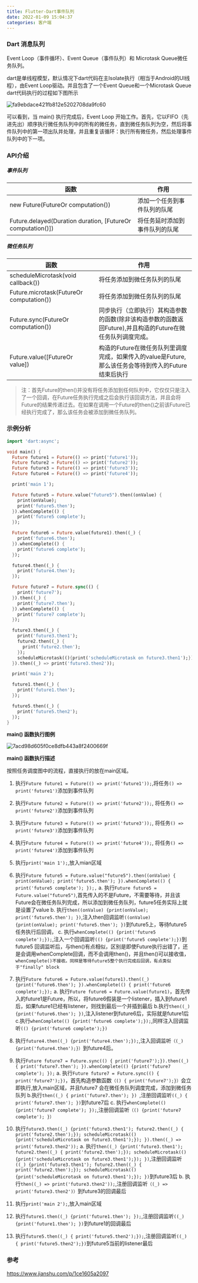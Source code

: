 ```yaml
---
title: Flutter-Dart事件队列
date: 2022-01-09 15:04:37
categories: 客户端
---
```


### Dart 消息队列 

Event Loop（事件循环）、Event Queue（事件队列）和 Microtask Queue微任务队列。

dart是单线程模型，默认情况下dart代码在主Isolate执行（相当于Android的UI线程），由Event Loop驱动。并且包含了一个Event Queue和一个Microtask Queue 
dart代码执行的过程如下图所示

![fa9ebdace421fb812e5202708da9fc60](/image/861F4520-9DB5-4774-96F3-563179549ABD.png)

可以看到，当 main() 执行完成后，Event Loop 开始工作。首先，它以FIFO（先进先出）顺序执行微任务队列中的所有的微任务，直到微任务队列为空，然后将事件队列中的第一项出队并处理，并且重复该循环：执行所有微任务，然后处理事件队列中的下一项。

### API介绍

##### 事件队列

| 函数 | 作用 |
| --- | --- |
| new Future(FutureOr<T> computation()) | 添加一个任务到事件队列的队尾 |
| Future.delayed(Duration duration, [FutureOr<T> computation()]) | 将任务延时添加到事件队列的队尾 |
 
##### 微任务队列

| 函数 | 作用 |
| --- | --- |
| scheduleMicrotask(void callback()) | 将任务添加到微任务队列的队尾 |
| Future.microtask(FutureOr<T> computation()) | 将任务添加到微任务队列的队尾 |
| Future.sync(FutureOr<T> computation()) | 同步执行（立即执行）其构造参数的函数(除非该构造参数的函数返回Future),并且构造的Future在微任务队列调度完成。 |
| Future.value([FutureOr<T> value]) | 构造的Future在微任务队列里调度完成，如果传入的value是Future,那么该任务会等待到传入的Future结束后执行 |

> 注：首先Future的then()并没有将任务添加到任何队列中，它仅仅只是注入了一个回调，在Future任务执行完成之后会执行该回调方法，并且会将Future的结果传递过去。在如果在调用一个Future的then()之前该Future已经执行完成了，那么该任务会被添加到微任务队列。

### 示例分析

```dart
import 'dart:async';

void main() {
  Future future1 = Future(() => print('future1'));
  Future future2 = Future(() => print('future2'));
  Future future3 = Future(() => print('future3'));
  Future future4 = Future(() => print('future4'));

  print('main 1');

  Future future5 = Future.value("future5").then((onValue) {
    print(onValue);
    print('future5.then');
  }).whenComplete(() {
    print('future5 complete');
  });

  Future future6 = Future.value(future1).then((_) {
    print('future6.then');
  }).whenComplete(() {
    print('future6 complete');
  });

  future4.then((_) {
    print('future4.then');
  });

  Future future7 = Future.sync(() {
    print('future7');
  }).then((_) {
    print('future7.then');
  }).whenComplete(() {
    print('future7 complete');
  });

  future3.then((_) {
    print('future3.then1');
    future2.then((_) {
      print('future2.then');
    });
    scheduleMicrotask((){print('scheduleMicrotask on future3.then1');});
  }).then((_) => print('future3.then2'));

  print('main 2');

  future1.then((_) {
    print('future1.then');
  });

  future5.then((_) {
    print('future5.then2');
  });
}
```

**main() 函数执行图例**

![7acd98d605f0ce8dfb443a8f2400669f](/image/082EC062-7F67-4179-B7F3-46914857B6D7.png)

**main() 函数执行描述**

按照任务调度图中的流程，直接执行的放在main区域。

1. 执行`Future future1 = Future(() => print('future1'));`,将任务`() => print('future1')`添加到事件队列

1. 执行`Future future2 = Future(() => print('future2'));`, 将任务`() => print('future2')`添加到事件队列

1. 执行`Future future3 = Future(() => print('future3'));`, 将任务`() => print('future3')`添加到事件队列

1. 执行`Future future4 = Future(() => print('future4'));`, 将任务`() => print('future4')`添加到事件队列

1. 执行`print('main 1');`,放入mian区域

1. 执行`Future future5 = Future.value("future5").then((onValue) { print(onValue); print('future5.then'); }).whenComplete(() { print('future5 complete'); });,`
    a. 执行`Future future5 = Future.value("future5")`,首先传入的不是Future，不需要等待，并且该Future会在微任务队列完成，所以添加到微任务队列，future5任务实际上就是设置了value
    b. 执行`then((onValue) {print(onValue); print('future5.then'); })`,注入then回调监听`((onValue) {print(onValue); print('future5.then'); })`到future5上，等待future5任务执行后回调，
    c. 执行`whenComplete(() {print('future5 complete');});`,注入一个回调监听`(() {print('future5 complete');})`到future5 回调监听后，与then()有点相似，区别是即使Future执行出错了，还是会调用whenComplete回调，而不会调用then()，并且then()可以接收值，`whenComplete()不接收。同样是等待future5整个执行完成后回调，有点类似于"finally" block`

1. 执行`Future future6 = Future.value(future1).then((_) {print('future6.then'); }).whenComplete(() { print('future6 complete');});`
    a. 执行`Future future6 = Future.value(future1)`，首先传入的future1是Future，所以，将future6假装是一个listener，插入到future1后，如果future1已经有listener，则找到最后一个并插到最后
    b.执行`then((_) {print('future6.then'); })`,注入listener到future6后，实际就是future1后
    c.执行`whenComplete(() {print('future6 complete');});`,同样注入回调监听`(() {print('future6 complete');})`

1. 执行`future4.then((_) {print('future4.then');});`,注入回调监听`（(_) {print('future4.then');}）`到future4后。

1. 执行`Future future7 = Future.sync(() { print('future7');}).then((_) { print('future7.then'); }).whenComplete(() {print('future7 complete'); });`
    a. 执行`Future future7 = Future.sync(() { print('future7');})`，首先构造参数函数`（() { print('future7');}）`会立即执行,放入main区域，并且future7 会在微任务队列调度完成，添加到微任务队列
    b.执行`then((_) { print('future7.then'); }) `,注册回调监听`((_) { print('future7.then'); })`到future7后
    c. 执行`whenComplete(() {print('future7 complete'); });`,注册回调监听`（() {print('future7 complete'); }）`

1. 执行`future3.then((_) {print('future3.then1'); future2.then((_) { print('future2.then');}); scheduleMicrotask((){print('scheduleMicrotask on future3.then1');}); }).then((_) => print('future3.then2'));`
    a. 执行`then((_) {print('future3.then1'); future2.then((_) { print('future2.then');}); scheduleMicrotask((){print('scheduleMicrotask on future3.then1');}); })`,注册回调监听`((_) {print('future3.then1'); future2.then((_) { print('future2.then');}); scheduleMicrotask((){print('scheduleMicrotask on future3.then1');}); })`到future3后
    b. 执行`then((_) => print('future3.then2'));`,注册回调监听`（(_) => print('future3.then2')）`到future3的回调最后

1. 执行`print('main 2');`,放入main区域

1. 执行`future1.then((_) {print('future1.then'); });`,注册回调监听`((_) {print('future1.then'); })`到future1的回调最后

1. 执行`future5.then((_) { print('future5.then2');});`,注册回调监听`((_) { print('future5.then2');})`到future5当前的listener最后

### 参考

https://www.jianshu.com/p/1ce1605a2097
